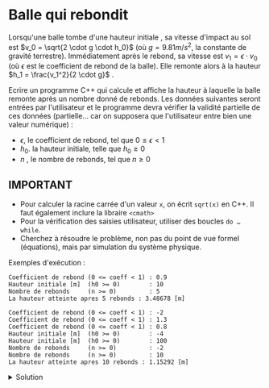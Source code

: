 # Balle qui rebondit

Lorsqu'une balle tombe d'une hauteur initiale , sa vitesse d'impact au sol est
$v_0 = \sqrt{2 \cdot g \cdot h_0}$ (où $g = 9.81 m/s^2$, la constante de gravité terrestre).
Immédiatement après le rebond, sa vitesse est $v_1 = \epsilon \cdot v_0$ (où $\epsilon$  est le coefficient de rebond de la balle). 
Elle remonte alors à la hauteur $h_1 = \frac{v_1^2}{2 \cdot g}$ .


Ecrire un programme C++ qui calcule et affiche la hauteur à laquelle la balle remonte après un nombre donné de rebonds.
Les données suivantes seront entrées par l'utilisateur et le programme devra vérifier la validité partielle de ces données (partielle… car on supposera que l'utilisateur entre bien une valeur numérique) : 
- $\epsilon$, le coefficient de rebond, tel que $0 \leq \epsilon < 1$ 
- $h_0$. la hauteur initiale, telle que $h_0 \geq 0$
- $n$ , le nombre de rebonds, tel que $n \geq 0$

## IMPORTANT
- Pour calculer la racine carrée d'un valeur `x`, on écrit `sqrt(x)` en C++. Il faut également inclure la libraire `<cmath>`
- Pour la vérification  des saisies utilisateur, utiliser des boucles `do … while`.
- Cherchez à résoudre le problème, non pas du point de vue formel (équations), mais par simulation du système physique.

Exemples d'exécution : 

~~~
Coefficient de rebond (0 <= coeff < 1) : 0.9
Hauteur initiale [m]  (h0 >= 0)        : 10
Nombre de rebonds     (n >= 0)         : 5
La hauteur atteinte apres 5 rebonds : 3.48678 [m]
~~~

~~~
Coefficient de rebond (0 <= coeff < 1) : -2
Coefficient de rebond (0 <= coeff < 1) : 1.3
Coefficient de rebond (0 <= coeff < 1) : 0.8
Hauteur initiale [m]  (h0 >= 0)        : -4
Hauteur initiale [m]  (h0 >= 0)        : 100
Nombre de rebonds     (n >= 0)         : -2
Nombre de rebonds     (n >= 0)         : 10
La hauteur atteinte apres 10 rebonds : 1.15292 [m]
~~~

<details>
<summary>Solution</summary>

~~~cpp
#include <iostream>  // cin, cout, endl
#include <cmath>     // sqrt
using namespace std;

const double g = 9.81; // constante de gravité terrestre

int main() {

   double eps;    // coefficient de rebond de la balle
   do {
      cout << "Coefficient de rebond (0 <= coeff < 1) : ";
      cin >> eps;
   } while (eps < 0.0 || eps >= 1.0);

   double h0; // hauteur avant rebond [m]
   do {
      cout << "Hauteur initiale [m]  (h0 >= 0)        : ";
      cin >> h0;
   } while (h0 < 0.0);

   int n; // nombre de rebonds à simuler
   do {
      cout << "Nombre de rebonds     (n >= 0)         : ";
      cin >> n;
   } while (n < 0);

   // Calculs proprement dits
   // Chaque itération correspond à un rebond

   for (int i = 0; i < n; ++i) {
      double v0 = sqrt(2 * g * h0);    // vitesse avant rebond
      double v1 = eps * v0;            // vitesse après rebond
      double h1 = (v1 * v1) / (2 * g); // hauteur après rebond
      h0 = h1; // ... qui devient la hauteur avant rebond suivant
   }

   // Affichage du résultat
   cout << "La hauteur atteinte apres "
        << n << " rebond" << (n > 1 ? "s" : "")  << " : "
        << h0 << " [m]" << endl;
}
~~~
</details>
